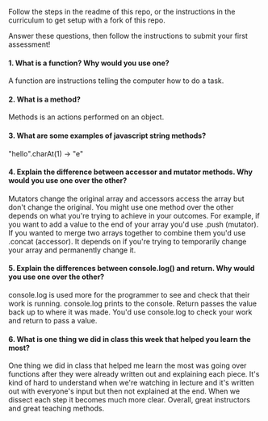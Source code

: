 Follow the steps in the readme of this repo, or the instructions in the curriculum to get setup with a fork of this repo.

Answer these questions, then follow the instructions to submit your first assessment!

#### 1. What is a function? Why would you use one?
A function are instructions telling the computer how to do a task.
#### 2. What is a method?
Methods is an actions performed on an object.
#### 3. What are some examples of javascript string methods?
"hello".charAt(1) -> "e"

#### 4. Explain the difference between accessor and mutator methods. Why would you use one over the other?
Mutators change the original array and accessors access the array but don't change the original. You might use one method over the other depends on what you're trying to achieve in your outcomes. For example, if you want to add a value to the end of your array you'd use .push (mutator). If you wanted to merge two arrays together to combine them you'd use .concat (accessor). It depends on if you're trying to temporarily change your array and permanently change it.

#### 5. Explain the differences between console.log() and return. Why would you use one over the other?
console.log is used more for the programmer to see and check that their work is running. console.log prints to the console. Return passes the value back up to where it was made. You'd use console.log to check your work and return to pass a value.

#### 6. What is one thing we did in class this week that helped you learn the most?
One thing we did in class that helped me learn the most was going over functions after they were already written out and explaining each piece. It's kind of hard to understand when we're watching in lecture and it's written out with everyone's input but then not explained at the end. When we dissect each step it becomes much more clear. Overall, great instructors and great teaching methods.
